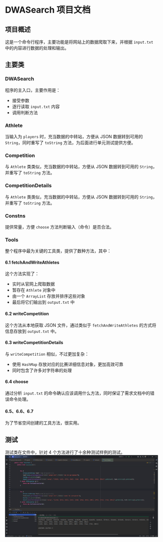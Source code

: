 # DWASearch 项目文档

## 项目概述

这是一个命令行程序，主要功能是将网站上的数据爬取下来，并根据 `input.txt` 中的内容进行数据的处理和输出。

## 主要类

### DWASearch
程序的主入口，主要作用是：
- 接受参数
- 逐行读取 `input.txt` 内容
- 调用判断方法

### Athlete
当输入为 `players` 时，充当数据的中转站，方便从 JSON 数据转到可用的 `String`，同时重写了 `toString` 方法，为后面进行单元测试提供方便。

### Competition
与 `Athlete` 类类似，充当数据的中转站，方便从 JSON 数据转到可用的 `String`，并重写了 `toString` 方法。

### CompetitionDetails
与 `Athlete` 类类似，充当数据的中转站，方便从 JSON 数据转到可用的 `String`，并重写了 `toString` 方法。

### Constns
提供常量，方便 `choose` 方法判断输入（命令）是否合法。

### Tools
整个程序中最为关键的工具类，提供了数种方法，其中：

#### 6.1 fetchAndWriteAthletes
这个方法实现了：
- 实时从官网上爬取数据
- 暂存在 `Athlete` 对象中
- 由一个 `ArrayList` 存放并排序这些对象
- 最后将它们输出到 `output.txt` 中

#### 6.2 writeCompetition
这个方法从本地获取 JSON 文件，通过类似于 `fetchAndWriteAthletes` 的方式将信息存放到 `output.txt` 中。

#### 6.3 writeCompetitionDetails
与 `writeCompetition` 相似，不过更加复杂：
- 使用 `HashMap` 存放对应的比赛详细信息对象，更加高效可靠
- 同时包含了许多对字符串的处理

#### 6.4 choose
通过分析 `input.txt` 的命令确认应该调用什么方法，同时保证了需求文档中的错误命令处理。

#### 6.5、6.6、6.7
为了节省空间创建的工具方法，很实用。

## 测试

测试类在文件中，针对 4 个方法进行了十余种测试样例的测试。
 ![image](src/image/test.png)

